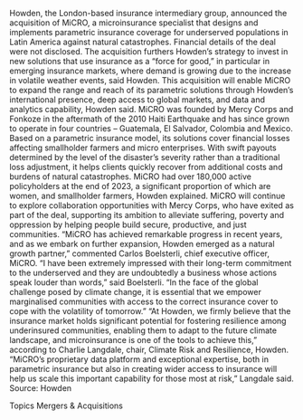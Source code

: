 Howden, the London-based insurance intermediary group, announced the acquisition of MiCRO, a microinsurance specialist that designs and implements parametric insurance coverage for underserved populations in Latin America against natural catastrophes.
Financial details of the deal were not disclosed.
The acquisition furthers Howden’s strategy to invest in new solutions that use insurance as a “force for good,” in particular in emerging insurance markets, where demand is growing due to the increase in volatile weather events, said Howden.
This acquisition will enable MiCRO to expand the range and reach of its parametric solutions through Howden’s international presence, deep access to global markets, and data and analytics capability, Howden said.
MiCRO was founded by Mercy Corps and Fonkoze in the aftermath of the 2010 Haiti Earthquake and has since grown to operate in four countries – Guatemala, El Salvador, Colombia and Mexico.
Based on a parametric insurance model, its solutions cover financial losses affecting smallholder farmers and micro enterprises. With swift payouts determined by the level of the disaster’s severity rather than a traditional loss adjustment, it helps clients quickly recover from additional costs and burdens of natural catastrophes.
MiCRO had over 180,000 active policyholders at the end of 2023, a significant proportion of which are women, and smallholder farmers, Howden explained.
MiCRO will continue to explore collaboration opportunities with Mercy Corps, who have exited as part of the deal, supporting its ambition to alleviate suffering, poverty and oppression by helping people build secure, productive, and just communities.
“MiCRO has achieved remarkable progress in recent years, and as we embark on further expansion, Howden emerged as a natural growth partner,” commented Carlos Boelsterli, chief executive officer, MiCRO.
“I have been extremely impressed with their long-term commitment to the underserved and they are undoubtedly a business whose actions speak louder than words,” said Boelsterli. “In the face of the global challenge posed by climate change, it is essential that we empower marginalised communities with access to the correct insurance cover to cope with the volatility of tomorrow.”
“At Howden, we firmly believe that the insurance market holds significant potential for fostering resilience among underinsured communities, enabling them to adapt to the future climate landscape, and microinsurance is one of the tools to achieve this,” according to Charlie Langdale, chair, Climate Risk and Resilience, Howden.
“MiCRO’s proprietary data platform and exceptional expertise, both in parametric insurance but also in creating wider access to insurance will help us scale this important capability for those most at risk,” Langdale said.
Source: Howden

Topics
Mergers & Acquisitions
